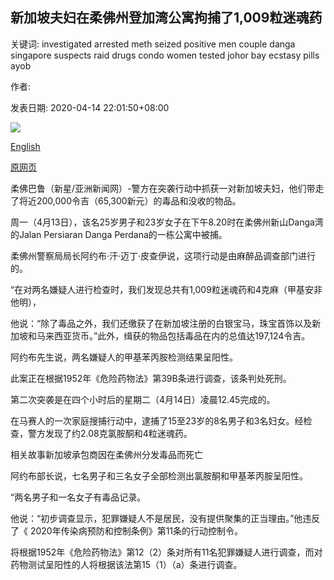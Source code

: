## 新加坡夫妇在柔佛州登加湾公寓拘捕了1,009粒迷魂药

关键词: investigated arrested meth seized positive men couple danga singapore suspects raid drugs condo women tested johor bay ecstasy pills ayob

作者: 

发表日期: 2020-04-14 22:01:50+08:00

![](https://www.straitstimes.com/sites/default/files/styles/x_large/public/articles/2020/04/14/hzdanga0414.jpg?itok=Vk4tVhoV)

[English](Singapore%20couple%20with%201%2C009%20Ecstasy%20pills%2C%20meth%20arrested%20at%20Danga%20Bay%20condo%20in%20Johor.md)

[原网页](https://www.straitstimes.com/asia/se-asia/singapore-couple-with-1009-ecstasy-pills-meth-arrested-at-danga-bay-condo-in-johor)

柔佛巴鲁（新星/亚洲新闻网）-警方在突袭行动中抓获一对新加坡夫妇，他们带走了将近200,000令吉（65,300新元）的毒品和没收的物品。

周一（4月13日），该名25岁男子和23岁女子在下午8.20时在柔佛州新山Danga湾的Jalan Persiaran Danga Perdana的一栋公寓中被捕。

柔佛州警察局局长阿约布·汗·迈丁·皮查伊说，这项行动是由麻醉品调查部门进行的。

“在对两名嫌疑人进行检查时，我们发现总共有1,009粒迷魂药和4克麻（甲基安非他明），

他说：“除了毒品之外，我们还缴获了在新加坡注册的白银宝马，珠宝首饰以及新加坡和马来西亚货币。”此外，缉获的物品包括毒品在内的总值达197,124令吉。

阿约布先生说，两名嫌疑人的甲基苯丙胺检测结果呈阳性。

此案正在根据1952年《危险药物法》第39B条进行调查，该条判处死刑。

第二次突袭是在四个小时后的星期二（4月14日）凌晨12.45完成的。

在马赛人的一次家庭搜捕行动中，逮捕了15至23岁的8名男子和3名妇女。经检查，警方发现了约2.08克氯胺酮和4粒迷魂药。

相关故事新加坡承包商因在柔佛州分发毒品而死亡

阿约布部长说，七名男子和三名女子全部检测出氯胺酮和甲基苯丙胺呈阳性。

“两名男子和一名女子有毒品记录。

他说：“初步调查显示，犯罪嫌疑人不是居民，没有提供聚集的正当理由。”他违反了《 2020年传染病预防和控制条例》第11条的行动控制令。

将根据1952年《危险药物法》第12（2）条对所有11名犯罪嫌疑人进行调查，而对药物测试呈阳性的人将根据该法第15（1）（a）条进行调查。